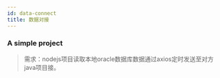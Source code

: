```yaml
---
id: data-connect
title: 数据对接
---
```


### A simple project

> 需求：nodejs项目读取本地oracle数据库数据通过axios定时发送至对方java项目接。
